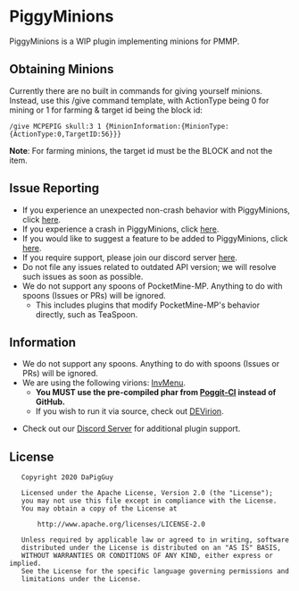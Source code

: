 # PiggyMinions

PiggyMinions is a WIP plugin implementing minions for PMMP.

## Obtaining Minions
Currently there are no built in commands for giving yourself minions. Instead, use this /give command template, with ActionType being 0 for mining or 1 for farming & target id being the block id:
```
/give MCPEPIG skull:3 1 {MinionInformation:{MinionType:{ActionType:0,TargetID:56}}}
```
**Note**: For farming minions, the target id must be the BLOCK and not the item.

## Issue Reporting
* If you experience an unexpected non-crash behavior with PiggyMinions, click [here](https://github.com/DaPigGuy/PiggyMinions/issues/new?assignees=DaPigGuy&labels=bug&template=bug_report.md&title=).
* If you experience a crash in PiggyMinions, click [here](https://github.com/DaPigGuy/PiggyMinions/issues/new?assignees=DaPigGuy&labels=bug&template=crash.md&title=).
* If you would like to suggest a feature to be added to PiggyMinions, click [here](https://github.com/DaPigGuy/PiggyMinions/issues/new?assignees=DaPigGuy&labels=suggestion&template=suggestion.md&title=).
* If you require support, please join our discord server [here](https://discord.gg/qmnDsSD).
* Do not file any issues related to outdated API version; we will resolve such issues as soon as possible.
* We do not support any spoons of PocketMine-MP. Anything to do with spoons (Issues or PRs) will be ignored.
  * This includes plugins that modify PocketMine-MP's behavior directly, such as TeaSpoon.

## Information
* We do not support any spoons. Anything to do with spoons (Issues or PRs) will be ignored.
* We are using the following virions: [InvMenu](https://github.com/Muqsit/InvMenu).
    * **You MUST use the pre-compiled phar from [Poggit-CI](https://poggit.pmmp.io/ci/DaPigGuy/PiggyMinions/~) instead of GitHub.**
    * If you wish to run it via source, check out [DEVirion](https://github.com/poggit/devirion).
<!--* Plugin setup/configuration information & API Documentation available at [PiggyDocs](https://piggydocs.aericio.net/PiggyMinions.html).
* You can find a list of custom enchants at [PiggyDocs](https://piggydocs.aericio.net/PiggyMinions.html). -->
* Check out our [Discord Server](https://discord.gg/qmnDsSD) for additional plugin support.

## License
```
   Copyright 2020 DaPigGuy

   Licensed under the Apache License, Version 2.0 (the "License");
   you may not use this file except in compliance with the License.
   You may obtain a copy of the License at

       http://www.apache.org/licenses/LICENSE-2.0

   Unless required by applicable law or agreed to in writing, software
   distributed under the License is distributed on an "AS IS" BASIS,
   WITHOUT WARRANTIES OR CONDITIONS OF ANY KIND, either express or implied.
   See the License for the specific language governing permissions and
   limitations under the License.

```